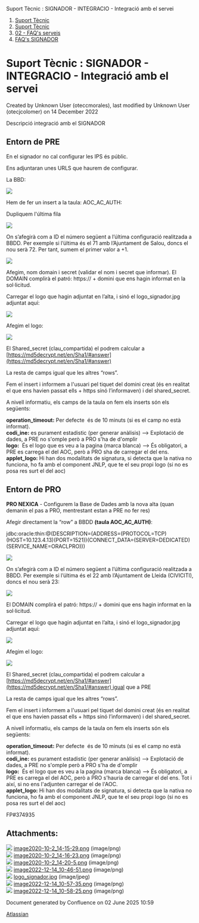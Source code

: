 Suport Tècnic : SIGNADOR - INTEGRACIO - Integració amb el servei  

1.  [Suport Tècnic](index.md)
2.  [Suport Tècnic](13893782.md)
3.  [02 - FAQ's serveis](26313393.md)
4.  [FAQ's SIGNADOR](30867480.md)

Suport Tècnic : SIGNADOR - INTEGRACIO - Integració amb el servei
================================================================

Created by Unknown User (oteccmorales), last modified by Unknown User (otecjcolomer) on 14 December 2022

Descripció integració amb el SIGNADOR

Entorn de PRE
-------------

En el signador no cal configurar les IPS és públic.

Ens adjuntaran unes URLS que haurem de configurar.

  

La BBD:

![](attachments/41519246/41519247.png)

Hem de fer un insert a la taula: AOC\_AC\_AUTH:

Dupliquem l'última fila

![](attachments/41519246/41519248.png)

  

On s’afegirà com a ID el número següent a l’última configuració realitzada a BBDD. Per exemple si l’última és el 71 amb l’Ajuntament de Salou, doncs el nou serà 72. Per tant, sumem el primer valor a +1.

![](attachments/41519246/81855191.png)

  

Afegim, nom domain i secret (validar el nom i secret que informar). El DOMAIN complirà el patró: https:// + domini que ens hagin informat en la sol·licitud.

Carregar el logo que hagin adjuntat en l’alta, i sinó el logo\_signador.jpg adjuntat aquí: 

![](attachments/41519246/81855192.jpg)

Afegim el logo:

![](attachments/41519246/41519249.png)

El Shared\_secret (clau\_compartida) el podrem calcular a [https://md5decrypt.net/en/Sha1/#answer](https://md5decrypt.net/en/Sha1/#answer)

La resta de camps igual que les altres “rows”.

Fem el insert i informem a l'usuari pel tiquet del domini creat (és en realitat el que ens havien passat ells + https sinó l’informaven) i del shared\_secret.

  

A nivell informatiu, els camps de la taula on fem els inserts són els següents:

**operation\_timeout:** Per defecte  és de 10 minuts (si es el camp no està informat).  
**codi\_ine:** es purament estadistic (per generar anàlisis) --> Explotació de dades, a PRE no s'omple però a PRO s'ha de d'omplir  
**logo:**  És el logo que es veu a la pagina (marca blanca) --> És obligatori, a PRE es carrega el del AOC, però a PRO sha de carregar el del ens.  
**applet\_logo:** Hi han dos modalitats de signatura, si detecta que la nativa no funciona, ho fa amb el component JNLP, que te el seu propi logo (si no es posa res surt el del aoc)

  

  

Entorn de PRO
-------------

**PRO NEXICA** - Configurem la Base de Dades amb la nova alta (quan demanin el pas a PRO, mentrestant estan a PRE no fer res)

  

Afegir directament la “row” a BBDD **(taula AOC\_AC\_AUTH)**:

  

jdbc:oracle:thin:@(DESCRIPTION=(ADDRESS=(PROTOCOL=TCP)(HOST=10.123.4.13)(PORT=1521))(CONNECT\_DATA=(SERVER=DEDICATED)(SERVICE\_NAME=ORACLPRO)))

  

![](attachments/41519246/81855194.png)

  

On s’afegirà com a ID el número següent a l’última configuració realitzada a BBDD. Per exemple si l’última és el 22 amb l’Ajuntament de Lleida (CIVICITI), doncs el nou serà 23:

![](attachments/41519246/81855195.png)

  

El DOMAIN complirà el patró: https:// + domini que ens hagin informat en la sol·licitud.

  

Carregar el logo que hagin adjuntat en l’alta, i sinó el logo\_signador.jpg adjuntat aquí: 

![](attachments/41519246/81855192.jpg)

Afegim el logo:

![](attachments/41519246/41519249.png)

  

El Shared\_secret (clau\_compartida) el podrem calcular a [https://md5decrypt.net/en/Sha1/#answer](https://md5decrypt.net/en/Sha1/#answer) igual que a PRE

La resta de camps igual que les altres “rows”.

Fem el insert i informem a l'usuari pel tiquet del domini creat (és en realitat el que ens havien passat ells + https sinó l’informaven) i del shared\_secret.

  

A nivell informatiu, els camps de la taula on fem els inserts són els següents:

**operation\_timeout:** Per defecte  és de 10 minuts (si es el camp no està informat).  
**codi\_ine:** es purament estadistic (per generar anàlisis) --> Explotació de dades, a PRE no s'omple però a PRO s'ha de d'omplir  
**logo:**  És el logo que es veu a la pagina (marca blanca) --> És obligatori, a PRE es carrega el del AOC, però a PRO s'hauria de carregar el del ens. Tot i així, si no ens l'adjunten carregar el de l'AOC.  
**applet\_logo:** Hi han dos modalitats de signatura, si detecta que la nativa no funciona, ho fa amb el component JNLP, que te el seu propi logo (si no es posa res surt el del aoc)

  

  

  

FP#374935

Attachments:
------------

![](images/icons/bullet_blue.gif) [image2020-10-2\_14-15-29.png](attachments/41519246/41519247.png) (image/png)  
![](images/icons/bullet_blue.gif) [image2020-10-2\_14-16-23.png](attachments/41519246/41519248.png) (image/png)  
![](images/icons/bullet_blue.gif) [image2020-10-2\_14-20-5.png](attachments/41519246/41519249.png) (image/png)  
![](images/icons/bullet_blue.gif) [image2022-12-14\_10-46-51.png](attachments/41519246/81855191.png) (image/png)  
![](images/icons/bullet_blue.gif) [logo\_signador.jpg](attachments/41519246/81855192.jpg) (image/jpeg)  
![](images/icons/bullet_blue.gif) [image2022-12-14\_10-57-35.png](attachments/41519246/81855194.png) (image/png)  
![](images/icons/bullet_blue.gif) [image2022-12-14\_10-58-25.png](attachments/41519246/81855195.png) (image/png)  

Document generated by Confluence on 02 June 2025 10:59

[Atlassian](http://www.atlassian.com/)